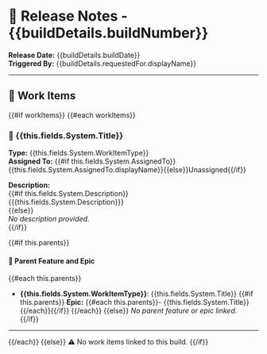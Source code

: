 # 🚀 Release Notes - {{buildDetails.buildNumber}}

**Release Date:** {{buildDetails.buildDate}}  
**Triggered By:** {{buildDetails.requestedFor.displayName}}

---

## 🧩 Work Items

{{#if workItems}}
{{#each workItems}}

### 🔖 {{this.fields.System.Title}}

**Type:** {{this.fields.System.WorkItemType}}  
**Assigned To:** {{#if this.fields.System.AssignedTo}}{{this.fields.System.AssignedTo.displayName}}{{else}}Unassigned{{/if}}

**Description:**  
{{#if this.fields.System.Description}}  
{{{this.fields.System.Description}}}  
{{else}}  
_No description provided._  
{{/if}}

{{#if this.parents}}
#### 🔗 Parent Feature and Epic
{{#each this.parents}}
- **{{this.fields.System.WorkItemType}}**: {{this.fields.System.Title}}
  {{#if this.parents}}
  **Epic:** {{#each this.parents}}- {{this.fields.System.Title}}{{/each}}{{/if}}
{{/each}}
{{else}}
_No parent feature or epic linked._  
{{/if}}

---
{{/each}}
{{else}}
⚠️ No work items linked to this build.
{{/if}}
